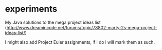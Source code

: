 experiments
===========

My Java solutions to the mega project ideas list (http://www.dreamincode.net/forums/topic/78802-martyr2s-mega-project-ideas-list/)

I might also add Project Euler assignments, if I do I will mark them as such.

